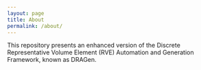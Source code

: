 ```yaml
---
layout: page
title: About
permalink: /about/
---
```


This repository presents an enhanced version of the Discrete Representative Volume Element (RVE) Automation and Generation Framework, known as DRAGen.

